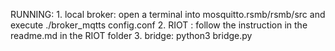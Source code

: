 RUNNING:
	1. local broker: open a terminal into mosquitto.rsmb/rsmb/src and execute ./broker_mqtts config.conf
	2. RIOT : follow the instruction in the readme.md in the RIOT folder
	3. bridge: python3 bridge.py
					 
